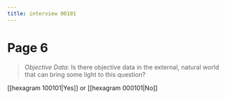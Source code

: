 ```yaml
---
title: interview 00101
---
```

# Page 6
> *Objective Data:* Is there objective data in the external, natural world that can bring some light to this question?

[[hexagram 100101|Yes]] or [[hexagram 000101|No]] 